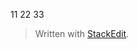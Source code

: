
11
22
33

> Written with [StackEdit](https://stackedit.io/).
<!--stackedit_data:
eyJoaXN0b3J5IjpbLTIxMDQ3NTk1NTIsNzMwOTk4MTE2XX0=
-->